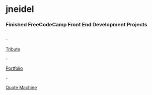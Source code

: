 # jneidel

<h3>Finished FreeCodeCamp Front End Development Projects</h3>

<div style="display: inline-block;"><p>- </p><a href="https://jneidel.github.io/fictional-train/tribute.html">Tribute</a></div><br>
<div style="display: inline-block;"><p>- </p><a href="https://jneidel.github.io/fictional-train/portfolio.html">Portfolio</a></div><br>
<div style="display: inline-block;"><p>- </p><a href="https://jneidel.github.io/fictional-train/quote_machine.html">Quote Machine</a></div><br>